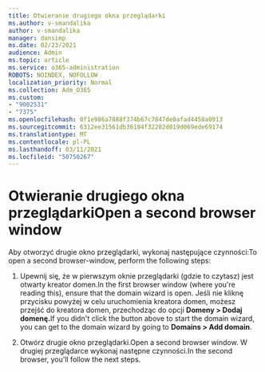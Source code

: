 ```yaml
---
title: Otwieranie drugiego okna przeglądarki
ms.author: v-smandalika
author: v-smandalika
manager: dansimp
ms.date: 02/23/2021
audience: Admin
ms.topic: article
ms.service: o365-administration
ROBOTS: NOINDEX, NOFOLLOW
localization_priority: Normal
ms.collection: Adm_O365
ms.custom:
- "9002531"
- "7375"
ms.openlocfilehash: 0f1e986a7888f374b67c7847de0afad4458a0913
ms.sourcegitcommit: 6312ee31561db36104f32282d019d069ede69174
ms.translationtype: MT
ms.contentlocale: pl-PL
ms.lasthandoff: 03/11/2021
ms.locfileid: "50750267"
---
```

# <a name="open-a-second-browser-window"></a><span data-ttu-id="e3e4a-102">Otwieranie drugiego okna przeglądarki</span><span class="sxs-lookup"><span data-stu-id="e3e4a-102">Open a second browser window</span></span>

<span data-ttu-id="e3e4a-103">Aby otworzyć drugie okno przeglądarki, wykonaj następujące czynności:</span><span class="sxs-lookup"><span data-stu-id="e3e4a-103">To open a second browser-window, perform the following steps:</span></span>

1. <span data-ttu-id="e3e4a-104">Upewnij się, że w pierwszym oknie przeglądarki (gdzie to czytasz) jest otwarty kreator domen.</span><span class="sxs-lookup"><span data-stu-id="e3e4a-104">In the first browser window (where you're reading this), ensure that the domain wizard is open.</span></span> <span data-ttu-id="e3e4a-105">Jeśli nie kliknę przycisku powyżej w celu uruchomienia kreatora domen, możesz przejść do kreatora domen, przechodząc do opcji **Domeny > Dodaj domenę.**</span><span class="sxs-lookup"><span data-stu-id="e3e4a-105">If you didn't click the button above to start the domain wizard, you can get to the domain wizard by going to **Domains > Add domain**.</span></span>

2. <span data-ttu-id="e3e4a-106">Otwórz drugie okno przeglądarki.</span><span class="sxs-lookup"><span data-stu-id="e3e4a-106">Open a second browser window.</span></span> <span data-ttu-id="e3e4a-107">W drugiej przeglądarce wykonaj następne czynności.</span><span class="sxs-lookup"><span data-stu-id="e3e4a-107">In the second browser, you'll follow the next steps.</span></span>
